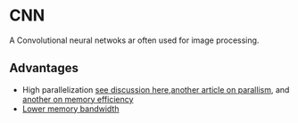 # CNN

A Convolutional neural netwoks ar often used for image processing.


## Advantages

* High parallelization [see discussion here](https://medium.com/@esaliya/model-parallelism-in-deep-learning-is-not-what-you-think-94d2f81e82ed),[another article on parallism](https://www.groundai.com/project/efficient-and-robust-parallel-dnn-training-through-model-parallelism-on-multi-gpu-platform/), and [another on memory efficiency](https://medium.com/@SeoJaeDuk/archived-post-optimizing-memory-efficiency-for-deep-convolutional-neural-network-accelerators-86643bb79f36)
* [Lower memory bandwidth](https://medium.com/@culurciello/computation-and-memory-bandwidth-in-deep-neural-networks-16cbac63ebd5)
